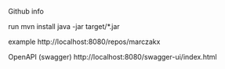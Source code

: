 Github info

run
mvn install
java -jar target/*.jar

example
http://localhost:8080/repos/marczakx

OpenAPI (swagger)
http://localhost:8080/swagger-ui/index.html
